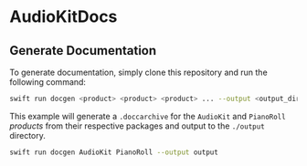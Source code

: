 # AudioKitDocs

## Generate Documentation

To generate documentation, simply clone this repository and run the following command:

```sh
swift run docgen <product> <product> <product> ... --output <output_directory>
```

This example will generate a `.doccarchive` for the `AudioKit` and `PianoRoll` _products_ from their respective packages and output to the `./output` directory.

```sh
swift run docgen AudioKit PianoRoll --output output
```
